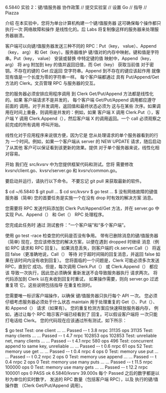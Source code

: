 6.5840 实验 2：键/值服务器
协作政策 // 提交实验室 // 设置 Go // 指导 // Piazza

介绍
在本实验中，您将为单台计算机构建一个键/值服务器 这可确保每个操作都只执行一次 网络故障和操作 是线性化的。后 Labs 将复制像这样的服务器来处理服务器崩溃。

客户端可以向键/值服务器发送三种不同的 RPC：Put（key， value）、Append（key， arg） 和 Get（key）。服务器维护 键/值对的内存中映射。键和值是字符串。Put（key， value） 安装或替换 中特定键的值 映射中，Append（key， arg） 将 arg 附加到 key 的值并返回旧值，而 Get（key） 获取当前值 对于密钥。不存在的键的 Get 应返回 空字符串。Append 到不存在的键应该起作用 就像现有值是一个长度为零的字符串一样。 每个客户端都通过 具有 Put/Append/Get 方法的 Clerk。文员管理 RPC 与服务器的交互。

您的服务器必须安排应用程序调用 到 Clerk Get/Put/Append 方法都是线性化的。如果 客户端请求不是并发的， 每个客户端 Get/Put/Append 调用都应遵守 前面的 调用。对于并发调用，返回值和最终状态必须为 这与在某些 次序。如果调用在时间上重叠，则调用是并发的：例如，如果 客户端 X 调用 Clerk.Put（），客户端 Y 调用 Clerk.Append（），然后客户端 X 的调用返回。一个 call 必须观察之前完成的所有调用 呼叫开始。

线性化对于应用程序来说很方便，因为它是 您从处理请求的单个服务器看到的行为 一个时间。例如，如果一个客户端从 server 的 NEW UPDATE 请求，随后启动了从其他 客户可以保证看到该更新的效果。提供 对于单个服务器来说，线性化相对容易。

开始
我们在 src/kvsrv 中为您提供框架代码和测试。您将 需要修改 kvsrv/client.go、kvsrv/server.go 和 kvsrv/common.go。

要启动并运行，请执行以下命令。 不要忘记 git pull 来获取最新的软件。

$ cd ~/6.5840
$ git pull
...
$ cd src/kvsrv
$ go test
...
$
没有网络故障的键值服务器（简单)
您的首要任务是实施一个在没有 drop 时有效的解决方案 消息。

您需要将 RPC 发送代码添加到 Clerk Put/Append/Get 方法，并在 server.go 中实现 Put、Append（） 和 Get（） RPC 处理程序。

您完成此任务时 通过 测试套件：“一个客户端”和“多个客户端”。

使用 go test -race 检查您的代码是否没有争用。
带有已删除消息的键/值服务器（简单)
现在，您应该修改您的解决方案，以便在遇到 dropped 时继续 消息（例如 RPC 请求和 RPC 回复）。 如果消息丢失，则客户端的 ck.server.Call（） 将返回 false（更准确地说，Call（） 等待 对于超时间隔的回复消息，并返回 false 如果在该时间内没有收到回复）。 您将面临的一个问题是，Clerk 可能必须多次发送 RPC，直到它 成功。但是，每次调用 Clerk.Put（） 或 Clerk.Append（） 都应该 导致一次执行，因此您必须确保 重新发送不会导致服务器执行 请求两次。
将代码添加到 Clerk 以在未收到回复时重试， 如果操作需要，则向 server.go 过滤重复项 它。这些说明包括指导 在重复检测时。

您需要唯一标识客户端操作，以确保 键/值服务器只执行每个 API 一次。
您必须仔细考虑服务器必须处于什么状态 maintain 用于处理重复的 Get（）、Put（）、 和 Append（） 请求（如果有）。
您的重复检测方案应快速释放服务器内存， 例如，通过让每个 RPC 暗示客户端已经看到了 回复。可以假设客户端将 一次只能打电话给 Clerk。
您的代码现在应该通过所有测试，如下所示：

$ go test
Test: one client ...
  ... Passed -- t  3.8 nrpc 31135 ops 31135
Test: many clients ...
  ... Passed -- t  4.7 nrpc 102853 ops 102853
Test: unreliable net, many clients ...
  ... Passed -- t  4.1 nrpc   580 ops  496
Test: concurrent append to same key, unreliable ...
  ... Passed -- t  0.6 nrpc    61 ops   52
Test: memory use get ...
  ... Passed -- t  0.4 nrpc     4 ops    0
Test: memory use put ...
  ... Passed -- t  0.2 nrpc     2 ops    0
Test: memory use append ...
  ... Passed -- t  0.4 nrpc     2 ops    0
Test: memory use many puts ...
  ... Passed -- t 11.5 nrpc 100000 ops    0
Test: memory use many gets ...
  ... Passed -- t 12.2 nrpc 100001 ops    0
PASS
ok      6.5840/kvsrv    39.000s
每个 Passed 之后的数字都是以秒为单位的实时数字， 发送的 RPC 数量（包括客户端 RPC），以及 执行的键/值操作数 （Clerk Get/Put/Append 调用）。
